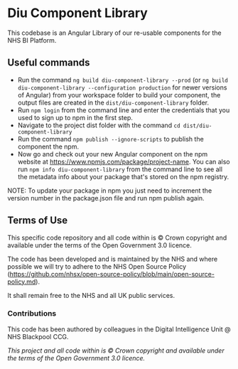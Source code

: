 # Diu Component Library

This codebase is an Angular Library of our re-usable components for the NHS BI Platform.

## Useful commands

- Run the command `ng build diu-component-library --prod` (or `ng build diu-component-library --configuration production` for newer versions of Angular) from your workspace folder to build your component, the output files are created in the `dist/diu-component-library` folder.
- Run `npm login` from the command line and enter the credentials that you used to sign up to npm in the first step.
- Navigate to the project dist folder with the command `cd dist/diu-component-library`
- Run the command `npm publish --ignore-scripts` to publish the component the npm.
- Now go and check out your new Angular component on the npm website at <https://www.npmjs.com/package/project-name>. You can also run `npm info diu-component-library` from the command line to see all the metadata info about your package that's stored on the npm registry.

NOTE: To update your package in npm you just need to increment the version number in the package.json file and run npm publish again.

## Terms of Use

This specific code repository and all code within is © Crown copyright and available under the terms of the Open Government 3.0 licence.

The code has been developed and is maintained by the NHS and where possible we will try to adhere to the NHS Open Source Policy (<https://github.com/nhsx/open-source-policy/blob/main/open-source-policy.md>).

It shall remain free to the NHS and all UK public services.

### Contributions

This code has been authored by colleagues in the Digital Intelligence Unit @ NHS Blackpool CCG.

_This project and all code within is © Crown copyright and available under the terms of the Open Government 3.0 licence._
